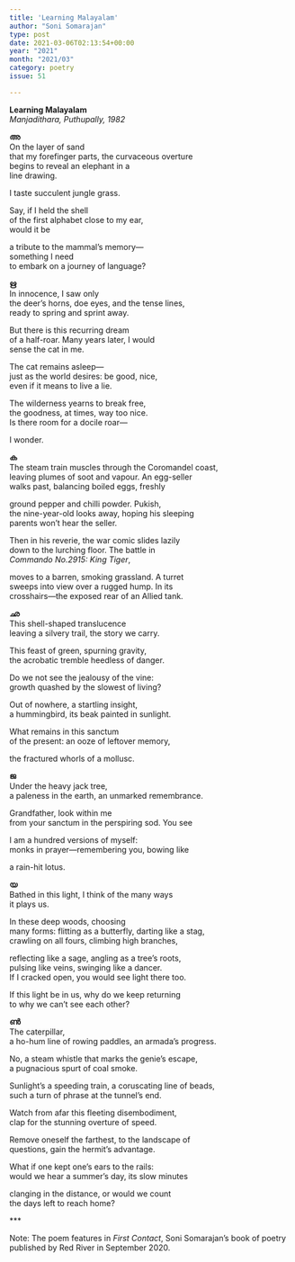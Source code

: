 ```yaml
---
title: 'Learning Malayalam'
author: "Soni Somarajan"
type: post
date: 2021-03-06T02:13:54+00:00
year: "2021"
month: "2021/03"
category: poetry
issue: 51

---
```

**Learning Malayalam**  
_Manjadithara, Puthupally, 1982_

**അ**  
On the layer of sand  
that my forefinger parts, the curvaceous overture  
begins to reveal an elephant in a  
line drawing.

I taste succulent jungle grass.

Say, if I held the shell  
of the first alphabet close to my ear,  
would it be

a tribute to the mammal’s memory—  
something I need  
to embark on a journey of language?

**ഋ**  
In innocence, I saw only  
the deer’s horns, doe eyes, and the tense lines,  
ready to spring and sprint away.

But there is this recurring dream  
of a half-roar. Many years later, I would  
sense the cat in me.

The cat remains asleep—  
just as the world desires: be good, nice,  
even if it means to live a lie.

The wilderness yearns to break free,  
the goodness, at times, way too nice.  
Is there room for a docile roar—

I wonder.

**ക**  
The steam train muscles through the Coromandel coast,  
leaving plumes of soot and vapour. An egg-seller  
walks past, balancing boiled eggs, freshly

ground pepper and chilli powder. Pukish,  
the nine-year-old looks away, hoping his sleeping  
parents won’t hear the seller.

Then in his reverie, the war comic slides lazily  
down to the lurching floor. The battle in  
_Commando No.2915: King Tiger_,

moves to a barren, smoking grassland. A turret  
sweeps into view over a rugged hump. In its  
crosshairs—the exposed rear of an Allied tank.

**ഛ**  
This shell-shaped translucence  
leaving a silvery trail, the story we carry.

This feast of green, spurning gravity,  
the acrobatic tremble heedless of danger.

Do we not see the jealousy of the vine:  
growth quashed by the slowest of living?

Out of nowhere, a startling insight,  
a hummingbird, its beak painted in sunlight.

What remains in this sanctum  
of the present: an ooze of leftover memory,

the fractured whorls of a mollusc.

**ജ**  
Under the heavy jack tree,  
a paleness in the earth, an unmarked remembrance.

Grandfather, look within me  
from your sanctum in the perspiring sod. You see

I am a hundred versions of myself:  
monks in prayer—remembering you, bowing like

a rain-hit lotus.

**യ**  
Bathed in this light, I think of the many ways  
it plays us.

In these deep woods, choosing  
many forms: flitting as a butterfly, darting like a stag,  
crawling on all fours, climbing high branches,

reflecting like a sage, angling as a tree’s roots,  
pulsing like veins, swinging like a dancer.  
If I cracked open, you would see light there too.

If this light be in us, why do we keep returning  
to why we can&#8217;t see each other?

**ൺ**  
The caterpillar,  
a ho-hum line of rowing paddles, an armada’s progress.

No, a steam whistle that marks the genie&#8217;s escape,  
a pugnacious spurt of coal smoke.

Sunlight’s a speeding train, a coruscating line of beads,  
such a turn of phrase at the tunnel’s end.

Watch from afar this fleeting disembodiment,  
clap for the stunning overture of speed.

Remove oneself the farthest, to the landscape of  
questions, gain the hermit’s advantage.

What if one kept one’s ears to the rails:  
would we hear a summer’s day, its slow minutes

clanging in the distance, or would we count  
the days left to reach home?

\***

Note: The poem features in _First Contact_, Soni Somarajan&#8217;s book of poetry published by Red River in September 2020.
